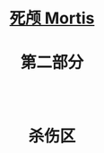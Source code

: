 <div align="center">
<h1><a href="MortisIndex.md">死颅 Mortis</a></h1>
</div>

<div align="center">
<h1>第二部分</h1>  
</div>

<br/><br/>

<div align="center">
<h1>杀伤区</h1>
</div>
